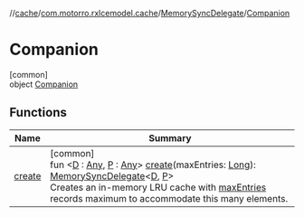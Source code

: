 //[cache](../../../../index.md)/[com.motorro.rxlcemodel.cache](../../index.md)/[MemorySyncDelegate](../index.md)/[Companion](index.md)

# Companion

[common]\
object [Companion](index.md)

## Functions

| Name | Summary |
|---|---|
| [create](create.md) | [common]<br>fun &lt;[D](create.md) : [Any](https://kotlinlang.org/api/latest/jvm/stdlib/kotlin/-any/index.html), [P](create.md) : [Any](https://kotlinlang.org/api/latest/jvm/stdlib/kotlin/-any/index.html)&gt; [create](create.md)(maxEntries: [Long](https://kotlinlang.org/api/latest/jvm/stdlib/kotlin/-long/index.html)): [MemorySyncDelegate](../index.md)&lt;[D](create.md), [P](create.md)&gt;<br>Creates an in-memory LRU cache with [maxEntries](create.md) records maximum to accommodate this many elements. |

